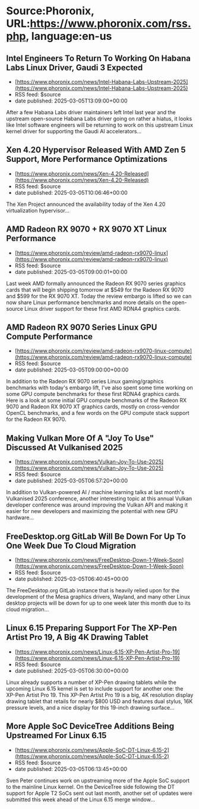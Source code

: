 # Source:Phoronix, URL:https://www.phoronix.com/rss.php, language:en-us

## Intel Engineers To Return To Working On Habana Labs Linux Driver, Gaudi 3 Expected
 - [https://www.phoronix.com/news/Intel-Habana-Labs-Upstream-2025](https://www.phoronix.com/news/Intel-Habana-Labs-Upstream-2025)
 - RSS feed: $source
 - date published: 2025-03-05T13:09:00+00:00

After a few Habana Labs driver maintainers left Intel last year and the upstream open-source Habana Labs driver going on rather a hiatus, it looks like Intel software engineers will be returning to work on this upstream Linux kernel driver for supporting the Gaudi AI accelerators...

## Xen 4.20 Hypervisor Released With AMD Zen 5 Support, More Performance Optimizations
 - [https://www.phoronix.com/news/Xen-4.20-Released](https://www.phoronix.com/news/Xen-4.20-Released)
 - RSS feed: $source
 - date published: 2025-03-05T10:06:46+00:00

The Xen Project announced the availability today of the Xen 4.20 virtualization hypervisor...

## AMD Radeon RX 9070 + RX 9070 XT Linux Performance
 - [https://www.phoronix.com/review/amd-radeon-rx9070-linux](https://www.phoronix.com/review/amd-radeon-rx9070-linux)
 - RSS feed: $source
 - date published: 2025-03-05T09:00:01+00:00

Last week AMD formally announced the Radeon RX 9070 series graphics cards that will begin shipping tomorrow at $549 for the Radeon RX 9070 and $599 for the RX 9070 XT. Today the review embargo is lifted so we can now share Linux performance benchmarks and more details on the open-source Linux driver support for these first AMD RDNA4 graphics cards.

## AMD Radeon RX 9070 Series Linux GPU Compute Performance
 - [https://www.phoronix.com/review/amd-radeon-rx9070-linux-compute](https://www.phoronix.com/review/amd-radeon-rx9070-linux-compute)
 - RSS feed: $source
 - date published: 2025-03-05T09:00:00+00:00

In addition to the Radeon RX 9070 series Linux gaming/graphics benchmarks with today's embargo lift, I've also spent some time working on some GPU compute benchmarks for these first RDNA4 graphics cards. Here is a look at some initial GPU compute benchmarks of the Radeon RX 9070 and Radeon RX 9070 XT graphics cards, mostly on cross-vendor OpenCL benchmarks, and a few words on the GPU compute stack support for the Radeon RX 9070.

## Making Vulkan More Of A "Joy To Use" Discussed At Vulkanised 2025
 - [https://www.phoronix.com/news/Vulkan-Joy-To-Use-2025](https://www.phoronix.com/news/Vulkan-Joy-To-Use-2025)
 - RSS feed: $source
 - date published: 2025-03-05T06:57:20+00:00

In addition to Vulkan-powered AI / machine learning talks at last month's Vulkanised 2025 conference, another interesting topic at this annual Vulkan developer conference was around improving the Vulkan API and making it easier for new developers and maximizing the potential with new GPU hardware...

## FreeDesktop.org GitLab Will Be Down For Up To One Week Due To Cloud Migration
 - [https://www.phoronix.com/news/FreeDesktop-Down-1-Week-Soon](https://www.phoronix.com/news/FreeDesktop-Down-1-Week-Soon)
 - RSS feed: $source
 - date published: 2025-03-05T06:40:45+00:00

The FreeDesktop.org GitLab instance that is heavily relied upon for the development of the Mesa graphics drivers, Wayland, and many other Linux desktop projects will be down for up to one week later this month due to its cloud migration...

## Linux 6.15 Preparing Support For The XP-Pen Artist Pro 19, A Big 4K Drawing Tablet
 - [https://www.phoronix.com/news/Linux-6.15-XP-Pen-Artist-Pro-19](https://www.phoronix.com/news/Linux-6.15-XP-Pen-Artist-Pro-19)
 - RSS feed: $source
 - date published: 2025-03-05T06:30:00+00:00

Linux already supports a number of XP-Pen drawing tablets while the upcoming Linux 6.15 kernel is set to include support for another one: the XP-Pen Artist Pro 19. This XP-Pen Artist Pro 19 is a big, 4K resolution display drawing tablet that retails for nearly $800 USD and features dual stylus, 16K pressure levels, and a nice display for this 19-inch drawing surface...

## More Apple SoC DeviceTree Additions Being Upstreamed For Linux 6.15
 - [https://www.phoronix.com/news/Apple-SoC-DT-Linux-6.15-2](https://www.phoronix.com/news/Apple-SoC-DT-Linux-6.15-2)
 - RSS feed: $source
 - date published: 2025-03-05T06:13:45+00:00

Sven Peter continues work on upstreaming more of the Apple SoC support to the mainline Linux kernel. On the DeviceTree side following the DT support for Apple T2 SoCs sent out last month, another set of updates were submitted this week ahead of the Linux 6.15 merge window...


